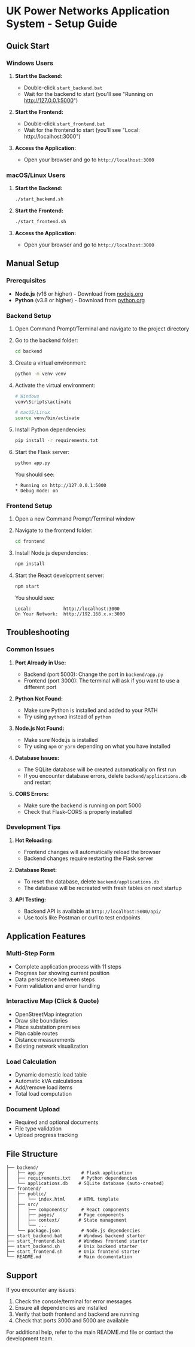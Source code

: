 # UK Power Networks Application System - Setup Guide

## Quick Start

### Windows Users

1. **Start the Backend:**
   - Double-click `start_backend.bat`
   - Wait for the backend to start (you'll see "Running on http://127.0.0.1:5000")

2. **Start the Frontend:**
   - Double-click `start_frontend.bat`
   - Wait for the frontend to start (you'll see "Local: http://localhost:3000")

3. **Access the Application:**
   - Open your browser and go to `http://localhost:3000`

### macOS/Linux Users

1. **Start the Backend:**
   ```bash
   ./start_backend.sh
   ```

2. **Start the Frontend:**
   ```bash
   ./start_frontend.sh
   ```

3. **Access the Application:**
   - Open your browser and go to `http://localhost:3000`

## Manual Setup

### Prerequisites

- **Node.js** (v16 or higher) - Download from [nodejs.org](https://nodejs.org/)
- **Python** (v3.8 or higher) - Download from [python.org](https://python.org/)

### Backend Setup

1. Open Command Prompt/Terminal and navigate to the project directory
2. Go to the backend folder:
   ```bash
   cd backend
   ```

3. Create a virtual environment:
   ```bash
   python -m venv venv
   ```

4. Activate the virtual environment:
   ```bash
   # Windows
   venv\Scripts\activate
   
   # macOS/Linux
   source venv/bin/activate
   ```

5. Install Python dependencies:
   ```bash
   pip install -r requirements.txt
   ```

6. Start the Flask server:
   ```bash
   python app.py
   ```

   You should see:
   ```
   * Running on http://127.0.0.1:5000
   * Debug mode: on
   ```

### Frontend Setup

1. Open a new Command Prompt/Terminal window
2. Navigate to the frontend folder:
   ```bash
   cd frontend
   ```

3. Install Node.js dependencies:
   ```bash
   npm install
   ```

4. Start the React development server:
   ```bash
   npm start
   ```

   You should see:
   ```
   Local:            http://localhost:3000
   On Your Network:  http://192.168.x.x:3000
   ```

## Troubleshooting

### Common Issues

1. **Port Already in Use:**
   - Backend (port 5000): Change the port in `backend/app.py`
   - Frontend (port 3000): The terminal will ask if you want to use a different port

2. **Python Not Found:**
   - Make sure Python is installed and added to your PATH
   - Try using `python3` instead of `python`

3. **Node.js Not Found:**
   - Make sure Node.js is installed
   - Try using `npm` or `yarn` depending on what you have installed

4. **Database Issues:**
   - The SQLite database will be created automatically on first run
   - If you encounter database errors, delete `backend/applications.db` and restart

5. **CORS Errors:**
   - Make sure the backend is running on port 5000
   - Check that Flask-CORS is properly installed

### Development Tips

1. **Hot Reloading:**
   - Frontend changes will automatically reload the browser
   - Backend changes require restarting the Flask server

2. **Database Reset:**
   - To reset the database, delete `backend/applications.db`
   - The database will be recreated with fresh tables on next startup

3. **API Testing:**
   - Backend API is available at `http://localhost:5000/api/`
   - Use tools like Postman or curl to test endpoints

## Application Features

### Multi-Step Form
- Complete application process with 11 steps
- Progress bar showing current position
- Data persistence between steps
- Form validation and error handling

### Interactive Map (Click & Quote)
- OpenStreetMap integration
- Draw site boundaries
- Place substation premises
- Plan cable routes
- Distance measurements
- Existing network visualization

### Load Calculation
- Dynamic domestic load table
- Automatic kVA calculations
- Add/remove load items
- Total load computation

### Document Upload
- Required and optional documents
- File type validation
- Upload progress tracking

## File Structure

```
├── backend/
│   ├── app.py              # Flask application
│   ├── requirements.txt    # Python dependencies
│   └── applications.db    # SQLite database (auto-created)
├── frontend/
│   ├── public/
│   │   └── index.html     # HTML template
│   ├── src/
│   │   ├── components/     # React components
│   │   ├── pages/         # Page components
│   │   ├── context/       # State management
│   │   └── ...
│   └── package.json        # Node.js dependencies
├── start_backend.bat      # Windows backend starter
├── start_frontend.bat     # Windows frontend starter
├── start_backend.sh       # Unix backend starter
├── start_frontend.sh      # Unix frontend starter
└── README.md              # Main documentation
```

## Support

If you encounter any issues:

1. Check the console/terminal for error messages
2. Ensure all dependencies are installed
3. Verify that both frontend and backend are running
4. Check that ports 3000 and 5000 are available

For additional help, refer to the main README.md file or contact the development team.
